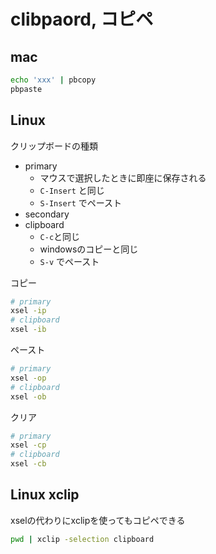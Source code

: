 # clibpaord, コピペ

## mac

```bash
echo 'xxx' | pbcopy
pbpaste
```

## Linux

クリップボードの種類

* primary
  * マウスで選択したときに即座に保存される
  * `C-Insert` と同じ
  * `S-Insert` でペースト
* secondary
* clipboard 
  * `C-c`と同じ
  * windowsのコピーと同じ
  * `S-v` でペースト

コピー
```bash
# primary
xsel -ip
# clipboard
xsel -ib
```

ペースト
```bash
# primary
xsel -op
# clipboard
xsel -ob
```

クリア
```bash
# primary
xsel -cp
# clipboard
xsel -cb
```

## Linux xclip
xselの代わりにxclipを使ってもコピペできる
```bash
pwd | xclip -selection clipboard
```
